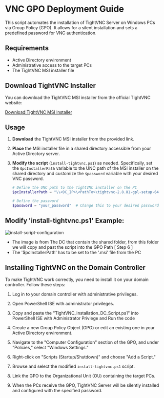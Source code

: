 # VNC GPO Deployment Guide

This script automates the installation of TightVNC Server on Windows PCs via Group Policy (GPO). It allows for a silent installation and sets a predefined password for VNC authentication.

## Requirements

- Active Directory environment
- Administrative access to the target PCs
- The TightVNC MSI installer file

## Download TightVNC Installer

You can download the TightVNC MSI installer from the official TightVNC website:

[Download TightVNC MSI Installer](https://www.tightvnc.com/download.php)

## Usage

1. **Download** the TightVNC MSI installer from the provided link.

2. **Place** the MSI installer file in a shared directory accessible from your Active Directory server.

3. **Modify the script** (`install-tightvnc.ps1`) as needed. Specifically, set the `$pcInstallerPath` variable to the UNC path of the MSI installer on the shared directory and customize the `$password` variable with your desired VNC password.

   ```powershell
   # Define the UNC path to the TightVNC installer on the PC
   $pcInstallerPath = "\\<DC_IP>\<PathTo>\tightvnc-2.8.81-gpl-setup-64bit.msi"   # Change this to your desired IP + Path

   # Define the password
   $password = "your_password"  # Change this to your desired password

## Modify 'install-tightvnc.ps1' Example: 
![install-script-configuration](https://github.com/DorArlaki/Remote-TightVNC-Installer/assets/107101354/5eff632f-bd92-4b99-a3ec-7faaebad524f)


   - The image is from The DC that contain the shared folder, from this folder we will copy and past the script into the GPO Path [ Step 6 ] 
   - The '$pcInstallerPath' has to be set to the '.msi' file from the PC


## Installing TightVNC on the Domain Controller

To make TightVNC work correctly, you need to install it on your domain controller. Follow these steps:

1. Log in to your domain controller with administrative privileges.

2. Open PowerShell ISE with administrator privileges.

3. Copy and paste the "TightVNC_Installation_DC_Script.ps1" into PowerShell ISE with Administrator Privlege and Run the code

4. Create a new Group Policy Object (GPO) or edit an existing one in your Active Directory environment.

5. Navigate to the "Computer Configuration" section of the GPO, and under "Policies," select "Windows Settings."

6. Right-click on "Scripts (Startup/Shutdown)" and choose "Add a Script."

7. Browse and select the modified `install-tightvnc.ps1` script.

8. Link the GPO to the Organizational Unit (OU) containing the target PCs.

9. When the PCs receive the GPO, TightVNC Server will be silently installed and configured with the specified password.
